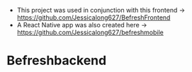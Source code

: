 
* This project was used in conjunction with this frontend ->  https://github.com/Jessicalong627/BefreshFrontend
* A React Native app was also created here -> https://github.com/Jessicalong627/befreshmobile


# Befreshbackend
